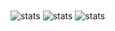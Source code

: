<div>
  <img align="center" src="https://github-readme-stats.vercel.app/api?username=GustavoPimentaRibeiro&theme=react&show_icons=true&hide_border=true&count_private=true" alt="stats" />
  <img align="center" src="https://github-readme-streak-stats.herokuapp.com/?user=GustavoPimentaRibeiro&theme=react&hide_border=true" alt="stats" />
  <img align="center" src="https://github-readme-stats.vercel.app/api/top-langs/?username=GustavoPimentaRibeiro&theme=react&show_icons=true&hide_border=true&layout=compact" alt="stats" /> 
</div>
